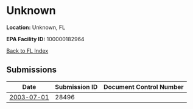 # Unknown

**Location:** Unknown, FL

**EPA Facility ID:** 100000182964

[Back to FL Index](../../index.md)

## Submissions

| Date | Submission ID | Document Control Number |
|------|--------------|-------------------------|
| [2003-07-01](submissions/28496.md) | 28496 |  |
